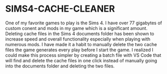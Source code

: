 # SIMS4-CACHE-CLEANER

One of my favorite games to play is the Sims 4. I have over 77 gigabytes of custom conent and mods in my game which is a significant amount. Deleting cache files in the Sims 4 documents folder has been shown to increase speed and overall functionality especially when playing with numerous mods. I have made it a habit to manually delete the two cache files the game generates every play before I start the game. I realized I could make this process simpler by creating a batch file with VS Code that will find and delete the cache files in one click instead of manually going into the documents folder and deleting the two files. 

